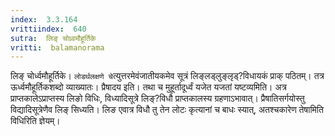 ```yaml
---
index:  3.3.164
vrittiindex:  640
sutra:  लिङ् चोध्र्वमौहूर्तिके
vritti:  balamanorama 
---
```


लिङ् चोर्ध्वमौहूर्तिके। `लोडर्थलक्षणे चे`त्युत्तरमेवंजातीयकमेव सूत्रं लिङ्लड्लुङ्लृड्?विधायकं प्राक् पठितम्। तत्र ऊर्ध्वमौहूर्तिकशब्दो व्याख्यातः। प्रैषादय इति। तथा च मुहूर्तादूर्ध्वं यजेत यजतां यष्टव्यमिति। अत्र प्राप्तकालेऽप्राप्तस्य लिङो विधिः, विध्यादिसूत्रे लिङ्?विधौ प्राप्तकालस्य ग्रहणाऽभावात्। प्रैषातिसर्गयोस्तु विद्यादिसूत्रेणैव लिङ् सिध्यति। लिङ एवात्र विधौ तु तेन लोटः कृत्यानां च बाधः स्यात्, अतश्चकारेण तेषामिति विधिरिति ज्ञेयम्। 

